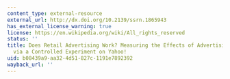 ```yaml
---
content_type: external-resource
external_url: http://dx.doi.org/10.2139/ssrn.1865943
has_external_license_warning: true
license: https://en.wikipedia.org/wiki/All_rights_reserved
status: ''
title: Does Retail Advertising Work? Measuring the Effects of Advertising on Sales
  via a Controlled Experiment on Yahoo!
uid: b08439a9-aa32-4d51-827c-1191e7892392
wayback_url: ''
---
```

